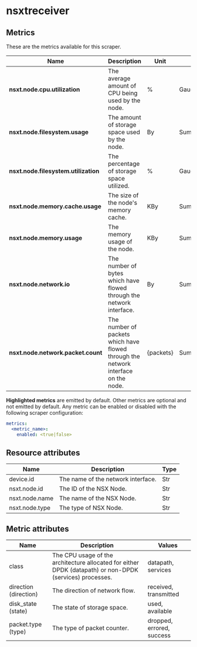 [comment]: <> (Code generated by mdatagen. DO NOT EDIT.)

# nsxtreceiver

## Metrics

These are the metrics available for this scraper.

| Name | Description | Unit | Type | Attributes |
| ---- | ----------- | ---- | ---- | ---------- |
| **nsxt.node.cpu.utilization** | The average amount of CPU being used by the node. | % | Gauge(Double) | <ul> <li>class</li> </ul> |
| **nsxt.node.filesystem.usage** | The amount of storage space used by the node. | By | Sum(Int) | <ul> <li>disk_state</li> </ul> |
| **nsxt.node.filesystem.utilization** | The percentage of storage space utilized. | % | Gauge(Double) | <ul> </ul> |
| **nsxt.node.memory.cache.usage** | The size of the node's memory cache. | KBy | Sum(Int) | <ul> </ul> |
| **nsxt.node.memory.usage** | The memory usage of the node. | KBy | Sum(Int) | <ul> </ul> |
| **nsxt.node.network.io** | The number of bytes which have flowed through the network interface. | By | Sum(Int) | <ul> <li>direction</li> </ul> |
| **nsxt.node.network.packet.count** | The number of packets which have flowed through the network interface on the node. | {packets} | Sum(Int) | <ul> <li>direction</li> <li>packet.type</li> </ul> |

**Highlighted metrics** are emitted by default. Other metrics are optional and not emitted by default.
Any metric can be enabled or disabled with the following scraper configuration:

```yaml
metrics:
  <metric_name>:
    enabled: <true|false>
```

## Resource attributes

| Name | Description | Type |
| ---- | ----------- | ---- |
| device.id | The name of the network interface. | Str |
| nsxt.node.id | The ID of the NSX Node. | Str |
| nsxt.node.name | The name of the NSX Node. | Str |
| nsxt.node.type | The type of NSX Node. | Str |

## Metric attributes

| Name | Description | Values |
| ---- | ----------- | ------ |
| class | The CPU usage of the architecture allocated for either DPDK (datapath) or non-DPDK (services) processes. | datapath, services |
| direction (direction) | The direction of network flow. | received, transmitted |
| disk_state (state) | The state of storage space. | used, available |
| packet.type (type) | The type of packet counter. | dropped, errored, success |
